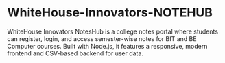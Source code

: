 # WhiteHouse-Innovators-NOTEHUB
WhiteHouse Innovators NotesHub is a college notes portal where students can register, login, and access semester-wise notes for BIT and BE Computer courses. Built with Node.js, it features a responsive, modern frontend and CSV-based backend for user data.
